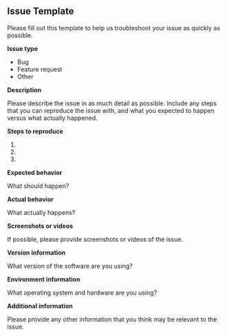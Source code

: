 ## Issue Template

Please fill out this template to help us troubleshoot your issue as quickly as possible.

**Issue type**

* Bug
* Feature request
* Other

**Description**

Please describe the issue in as much detail as possible. Include any steps that you can reproduce the issue with, and what you expected to happen versus what actually happened.

**Steps to reproduce**

1.
2.
3.

**Expected behavior**

What should happen?

**Actual behavior**

What actually happens?

**Screenshots or videos**

If possible, please provide screenshots or videos of the issue.

**Version information**

What version of the software are you using?

**Environment information**

What operating system and hardware are you using?

**Additional information**

Please provide any other information that you think may be relevant to the issue.
